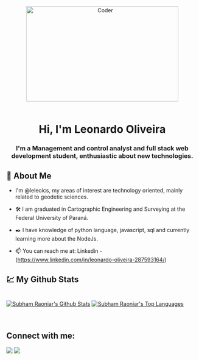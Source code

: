 <div align="center">
    <img src="https://media.giphy.com/media/qgQUggAC3Pfv687qPC/giphy.gif" alt="Coder" width="400" height="250" />
</div>
<br/>

<h1 align="center">Hi, I'm Leonardo Oliveira</h1>
<h3 align="center">I'm a Management and control analyst and full stack web development student, enthusiastic about new technologies.</h3>


## 🤪 About Me

- I'm @leleoics, my areas of interest are technology oriented, mainly related to geodetic sciences. 

- 🛠️ I am graduated in Cartographic Engineering and Surveying at the Federal University of Paraná.

- ✒️ I have knowledge of python language, javascript, sql and currently learning more about the NodeJs.

- 📫 You can reach me at: 
      Linkedin - (https://www.linkedin.com/in/leonardo-oliveira-287593164/)



<!-- ## 🎈 Languages and Tools:

<p align="left">
    <a href="https://www.w3.org/python/" target="_blank"> <img src="https://img.icons8.com/color/48/000000/python.png"/> </a> 
    <a href="https://www.w3.org/html/" target="_blank"> <img src="https://img.icons8.com/color/48/000000/html-5.png"/> </a> 
    <a href="https://www.w3schools.com/css/" target="_blank"> <img src="https://img.icons8.com/color/48/000000/css3.png"/> </a>  
    <a href="https://developer.mozilla.org/en-US/docs/Web/JavaScript" target="_blank"> <img src="https://img.icons8.com/color/48/000000/javascript.png"/> </a> 
    <a style="padding-right:8px;" href="https://nodejs.org" target="_blank"> <img src="https://img.icons8.com/color/48/000000/nodejs.png"/> </a> </a>   
    <a href="https://git-scm.com/" target="_blank"> <img src="https://img.icons8.com/color/48/000000/git.png"/> </a> 
    
</p>
<br/> -->


## 💹 My Github Stats

  <br/>
    <a href="https://github.com/Lazaro1/github-readme-stats" align='left'><img alt="Subham Raoniar's Github Stats" src="https://github-readme-stats.vercel.app/api?username=leleoics&show_icons=true&count_private=true&theme=react&hide_border=true&bg_color=0D1117" /></a>
  <a href="https://github.com/Lazaro1/github-readme-stats" align='right'><img alt="Subham Raoniar's Top Languages" src="https://github-readme-stats.vercel.app/api/top-langs/?username=leleoics&langs_count=8&count_private=true&layout=compact&theme=react&hide_border=true&bg_color=0D1117" /></a>
  <br/>


<br/>

<br/>

## Connect with me:

<p align="center">

<a href = "https://www.linkedin.com/in/leonardo-oliveira-287593164/" width=60px><img src="https://img.icons8.com/fluent/48/000000/linkedin.png"/></a>
<a href = "https://www.instagram.com/leleoics/" width=60px><img src="https://img.icons8.com/fluency/344/instagram-new.png"/></a>
</p>
